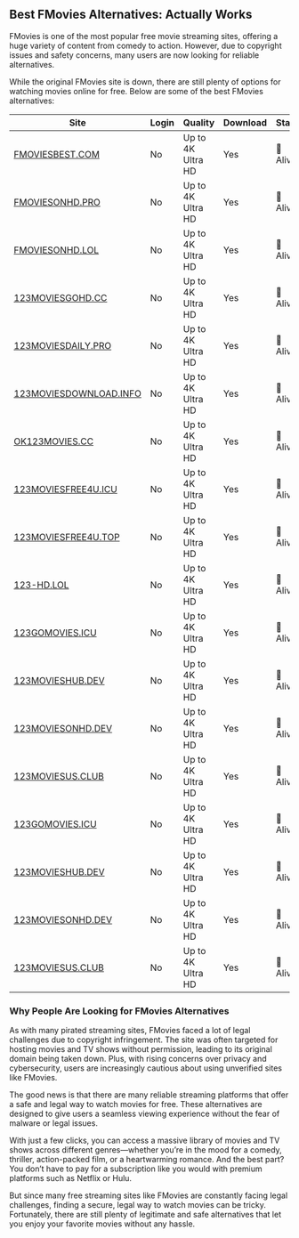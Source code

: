 ## Best FMovies Alternatives: Actually Works

FMovies is one of the most popular free movie streaming sites, offering a huge variety of content from comedy to action. However, due to copyright issues and safety concerns, many users are now looking for reliable alternatives.

While the original FMovies site is down, there are still plenty of options for watching movies online for free. Below are some of the best FMovies alternatives:

| Site                                      | Login | Quality        | Download | Status    |
|-------------------------------------------|-------|----------------|----------|-----------|
| [FMOVIESBEST.COM](https://fmoviesbest.com) | No    | Up to 4K Ultra HD    | Yes      | 🔵 Alive  |
| [FMOVIESONHD.PRO](https://fmoviesonhd.pro) | No    | Up to 4K Ultra HD    | Yes      | 🔵 Alive  |
| [FMOVIESONHD.LOL](https://fmoviesonhd.lol) | No    | Up to 4K Ultra HD    | Yes      | 🔵 Alive  |
| [123MOVIESGOHD.CC](https://123moviesgohd.cc) | No    | Up to 4K Ultra HD | Yes      | 🔵 Alive  |
| [123MOVIESDAILY.PRO](https://123moviesdaily.pro) | No    | Up to 4K Ultra HD    | Yes      | 🔵 Alive  |
| [123MOVIESDOWNLOAD.INFO](https://123moviesdownload.info) | No    | Up to 4K Ultra HD    | Yes      | 🔵 Alive  |
| [OK123MOVIES.CC](https://ok123movies.cc)  | No    | Up to 4K Ultra HD    | Yes      | 🔵 Alive  |
| [123MOVIESFREE4U.ICU](https://123moviesfree4u.icu) | No    | Up to 4K Ultra HD    | Yes      | 🔵 Alive  |
| [123MOVIESFREE4U.TOP](https://123moviesfree4u.top) | No    | Up to 4K Ultra HD    | Yes      | 🔵 Alive  |
| [123-HD.LOL](https://123-hd.lol)           | No    | Up to 4K Ultra HD    | Yes      | 🔵 Alive  |
| [123GOMOVIES.ICU](https://123gomovies.icu) | No    | Up to 4K Ultra HD    | Yes      | 🔵 Alive  |
| [123MOVIESHUB.DEV](https://123movieshub.dev) | No    | Up to 4K Ultra HD    | Yes      | 🔵 Alive  |
| [123MOVIESONHD.DEV](https://123moviesonhd.dev) | No    | Up to 4K Ultra HD    | Yes      | 🔵 Alive  |
| [123MOVIESUS.CLUB](https://123moviesus.club) | No    | Up to 4K Ultra HD    | Yes      | 🔵 Alive  |
| [123GOMOVIES.ICU](https://123gomovies.icu)                      | No    | Up to 4K Ultra HD    | Yes      | 🔵 Alive  |
| [123MOVIESHUB.DEV](https://123movieshub.dev)                     | No    | Up to 4K Ultra HD    | Yes      | 🔵 Alive  |
| [123MOVIESONHD.DEV](https://123moviesonhd.dev)                    | No    | Up to 4K Ultra HD    | Yes      | 🔵 Alive  |
| [123MOVIESUS.CLUB](https://123moviesus.club)                     | No    | Up to 4K Ultra HD    | Yes      | 🔵 Alive  |

### Why People Are Looking for FMovies Alternatives
As with many pirated streaming sites, FMovies faced a lot of legal challenges due to copyright infringement. The site was often targeted for hosting movies and TV shows without permission, leading to its original domain being taken down. Plus, with rising concerns over privacy and cybersecurity, users are increasingly cautious about using unverified sites like FMovies.

The good news is that there are many reliable streaming platforms that offer a safe and legal way to watch movies for free. These alternatives are designed to give users a seamless viewing experience without the fear of malware or legal issues.

With just a few clicks, you can access a massive library of movies and TV shows across different genres—whether you’re in the mood for a comedy, thriller, action-packed film, or a heartwarming romance. And the best part? You don’t have to pay for a subscription like you would with premium platforms such as Netflix or Hulu.

But since many free streaming sites like FMovies are constantly facing legal challenges, finding a secure, legal way to watch movies can be tricky. Fortunately, there are still plenty of legitimate and safe alternatives that let you enjoy your favorite movies without any hassle.
